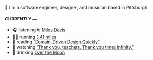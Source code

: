👋 I'm a software engineer, designer, and musician based in Pittsburgh.

#### CURRENTLY —

* 🎧 listening to [Miles Davis](https://www.last.fm/music/Miles+Davis/_/Freddie+Freeloader)
* 🏃‍♂️ running [3.41 miles](https://www.strava.com/activities/3770171237)
* 📘 reading [“Domain-Driven Design Quickly”](https://www.goodreads.com/book/show/2558105.Domain_Driven_Design_Quickly)
* 🍿 watching [“Thank you, teachers. Thank you times infinity.”](https://youtu.be/GqmLCMiUrdo)
* 🍺 drinking [Over the Moon](https://untappd.com/user/namoscato/checkin/911389754)
